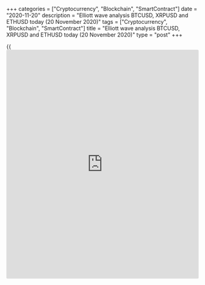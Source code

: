 +++
categories = ["Cryptocurrency", "Blockchain", "SmartContract"]
date = "2020-11-20"
description = "Elliott wave analysis BTCUSD, XRPUSD and ETHUSD today (20 November 2020)"
tags = ["Cryptocurrency", "Blockchain", "SmartContract"]
title = "Elliott wave analysis BTCUSD, XRPUSD and ETHUSD today (20 November 2020)"
type = "post"
+++

{{<iframe id="large-banner" src="https://www.bounty.group/#slide=23.0" width="100%" height="600" scrolling="no" style="border: 0px solid rgb(216, 221, 230); border-radius: 3px;">}}

2020-11-20

2020-11-20

Short-term forecast for BTCUSD, XRPUSD and ETHUSD 20.11.2020Roman Onegin

I welcome my readers!

I have prepared a short-term cryptocurrency forecast based on Elliott
wave analysis of Bitcoin, Ripple, and Ethereum. I suggest entry signals
to trade each cryptocurrency.

The three major cryptocurrency pairs are forming the upward zigzag, in
which final bullish impulses are forming. Let analyze each
cryptocurrency pair in detail.

The article covers the following subjects:

##  **Elliott wave Bitcoin analysis**

 ****

After the sideways corrective wave B finished as a triangle, the Bitcoin
price started rising in the C wave. Based on the internal structure, the
C wave is unfolding as a simple impulse. There is currently forming the
final wave [5] of C. Four out five parts have completed in wave [5], so
wave (5) should be developing and end soon. The market should be running
up to a level of 19200.00.

### Trading plan for [BTCUSD][1] today:

Buy 17959.00, TP 19200.00

* * *

##  **Elliott wave Ripple analysis**

 ****

After the bullish impulse wave (A) ended, the market has started rising
in the corrective wave (B) that is composed if three primary sub-waves
A-B-C. Wave A is a leading diagonal, wave B is a triple down zigzag,
impulse wave C is still unfolding, with the final sub-wave [5]
developing inside. The final leg of wave [5] is forming now. The price
should be rising to a level of 0.310 in sub-wave 5.

### Trading plan for **[XRPUSD][2]** today:

Buy 0.302, TP 0.310

* * *

##  **Elliott wave Ethereum analysis**

 ****

The chart displays the upward zigzag A-B-C, which is forming wave (Y) of
a larger degree. The sub-waves A and B have completed, and the C wave is
still forming. Wave C is composed of the sub-waves [1]-[2]-[3]-[4]-[5];
it is unfolding as an impulse. In early November, the bearish correction
[4] finished as a triple zigzag. Next, the market has started growing in
the final wave [5]. There should be unfolding the final wave 5 that will
conclude the entire bullish trend at a level of about 507.00.

### Trading plan for  **[ETHUSD][3] **today:

Buy 478.13, TP 507.00

* * *

P.S. Did you like my article? Share it in social networks: it will be
the best “thank you" :)

Ask me questions and comment below. I’ll be glad to answer your
questions and give necessary explanations.

 **Useful links:**

  * I recommend trying to trade with a reliable broker [here][4]. The system allows you to trade by yourself or copy successful traders from all across the globe.
  * Use my promo-code BLOG for getting deposit bonus 50% on LiteForex platform. Just enter this code in the appropriate field while [depositing][5] your trading account.
  * Telegram chat for traders: <t.me/liteforexengchat>. We are sharing the signals and trading experience
  * Telegram channel with high-quality analytics, Forex reviews, training articles, and other useful things for traders <t.me/liteforex>



The content of this article reflects the author’s opinion and does not
necessarily reflect the official position of LiteForex. The material
published on this page is provided for informational purposes only and
should not be considered as the provision of investment advice for the
purposes of Directive 2004/39/EC.

Rate this article:

{{value}}

( {{count}} {{title}} )

   1. my.liteforex.com/trading/chart?symbol=BTCUSD
   2. my.liteforex.com/trading/chart?symbol=XRPUSD
   3. my.liteforex.com/trading/chart?symbol=ETHUSD
   4. my.liteforex.com/?category=analysts-opinions&slug=short-term-forecast-for-[BTC](https://www.playgroundfx.com/blog/who-is-the-creator-of-bitcoin/)usd-xrpusd-and-ethusd-20112020&openPopup=%2Fregistration%2Fpopup&utm_source=blog&utm_medium=article&utm_campaign=bonus
   5. my.liteforex.com/deposit/?category=analysts-opinions&slug=short-term-forecast-for-[BTC](https://www.playgroundfx.com/blog/who-is-the-creator-of-bitcoin/)usd-xrpusd-and-ethusd-20112020&promo_code=BLOG&utm_source=blog&utm_medium=article&utm_campaign=bonus